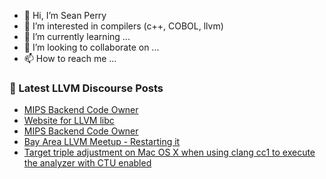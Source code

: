 - 👋 Hi, I’m Sean Perry
- 👀 I’m interested in compilers (c++, COBOL, llvm)
- 🌱 I’m currently learning ...
- 💞️ I’m looking to collaborate on ...
- 📫 How to reach me ...

<!---
s66perry/s66perry is a ✨ special ✨ repository because its `README.md` (this file) appears on your GitHub profile.
You can click the Preview link to take a look at your changes.
--->
### 📕 Latest LLVM Discourse Posts

<!-- DISCOURSE-LLVM:START -->
- [MIPS Backend Code Owner](https://discourse.llvm.org/t/mips-backend-code-owner/60737/3)
- [Website for LLVM libc](https://discourse.llvm.org/t/website-for-llvm-libc/59901/4)
- [MIPS Backend Code Owner](https://discourse.llvm.org/t/mips-backend-code-owner/60737/2)
- [Bay Area LLVM Meetup - Restarting it](https://discourse.llvm.org/t/bay-area-llvm-meetup-restarting-it/60749/2)
- [Target triple adjustment on Mac OS X when using clang cc1 to execute the analyzer with CTU enabled](https://discourse.llvm.org/t/target-triple-adjustment-on-mac-os-x-when-using-clang-cc1-to-execute-the-analyzer-with-ctu-enabled/60762/1)
<!-- DISCOURSE-LLVM:END -->
